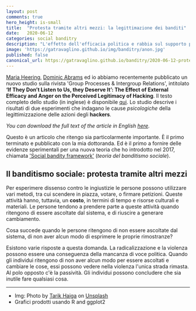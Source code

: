 ```yaml
---
layout: post
comments: true
hero_height: is-small
title:  "Protesta tramite altri mezzi: la legittimazione dei banditi"
date:   2020-06-12
categories: social banditry
description: "L'effetto dell'efficacia politica e rabbia sul supporto per i banditi sociali"
image: 'https://gatravaglino.github.io/img/banditry/anon.jpg'
published: false
canonical_url: https://gatravaglino.github.io/banditry/2020-06-12-protest-bandits.markdown.html
---
```

[Maria Heering](https://www.kent.ac.uk/psychology/people/328/www.kent.ac.uk/psychology/people/328/heering-maria), [Dominic Abrams](https://www.kent.ac.uk/psychology/people/212/www.kent.ac.uk/psychology/people/212/abrams-dominic) ed io abbiamo recentemente pubblicato un nuovo studio sulla rivista 'Group Processes & Intergroup Relations', intitolato **‘If They Don’t Listen to Us, they Deserve It’: The Effect of External Efficacy and Anger on the Perceived Legitimacy of Hacking**. Il testo completo dello studio (in inglese) è disponibile [qui](https://kar.kent.ac.uk/81609/3/If%20they%20don%27t%20listen%20to%20us%20they%20deserve%20it.pdf). Lo studio descrive i risultati di due esperimenti che indagano le cause *psicologiche* della legittimizzazione delle azioni degli **hackers**. 

*You can download the full text of the article in English [here](https://kar.kent.ac.uk/81609/3/If%20they%20don%27t%20listen%20to%20us%20they%20deserve%20it.pdf).* 

Questo è un articolo che ritengo sia particolarmente importante. È il primo terminato e pubblicato con la mia dottoranda. Ed è il primo a fornire delle evidenze sperimentali per una nuova teoria che ho introdotto nel 2017, chiamata ['Social bandity framework'](https://journals.sagepub.com/doi/full/10.1177/1368430217722037) (*teoria del banditismo sociale*).

## Il banditismo sociale: protesta tramite altri mezzi

Per esperimere dissenso contro le ingiustizie le persone possono utilizzare vari metodi, tra cui scendere in piazza, votare, o firmare petizioni. Queste attività hanno, tuttavia, un **costo**, in termini di tempo e risorse culturali e materiali. Le persone tendono a prendere parte a queste attività quando ritengono di essere ascoltate dal sistema, e di riuscire a generare cambiamento.

Cosa succede quando le persone ritengono di non essere ascoltate dal sistema, di non aver alcun modo di esprimere le proprie rimostranze? 

Esistono varie risposte a questa domanda. La radicalizzazione e la violenza possono essere una conseguenza della mancanza di voce politica. Quando gli individui ritengono di non aver alcun modo per essere ascoltati e cambiare le cose, essi possono vedere nella violenza l'unica strada rimasta. Al polo opposto c'è la passività. Gli individui possono concludere che sia inutile fare qualsiasi cosa.




***
- Img: Photo by [Tarik Haiga](https://unsplash.com/@tar1k) on [Unsplash](https://unsplash.com)
- Grafici prodotti usando R and ggplot2
